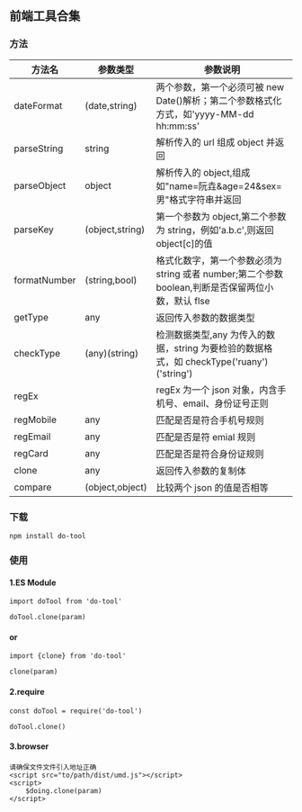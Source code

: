 ## 前端工具合集

### 方法

| 方法名       | 参数类型        | 参数说明                                                                                           |
| ------------ | --------------- | -------------------------------------------------------------------------------------------------- |
| dateFormat   | (date,string)   | 两个参数，第一个必须可被 new Date()解析；第二个参数格式化方式，如'yyyy-MM-dd hh:mm:ss'             |
| parseString  | string          | 解析传入的 url 组成 object 并返回                                                                  |
| parseObject  | object          | 解析传入的 object,组成如"name=阮垚&age=24&sex=男"格式字符串并返回                                  |
| parseKey     | (object,string) | 第一个参数为 object,第二个参数为 string，例如'a.b.c',则返回 object[c]的值                          |
| formatNumber | (string,bool)   | 格式化数字，第一个参数必须为 string 或者 number;第二个参数 boolean,判断是否保留两位小数，默认 flse |
| getType      | any             | 返回传入参数的数据类型                                                                             |
| checkType    | (any)(string)   | 检测数据类型,any 为传入的数据，string 为要检验的数据格式，如 checkType('ruany')('string')          |
| regEx        |                 | regEx 为一个 json 对象，内含手机号、email、身份证号正则                                            |
| regMobile    | any             | 匹配是否是符合手机号规则                                                                           |
| regEmail     | any             | 匹配是否是符 emial 规则                                                                            |
| regCard      | any             | 匹配是否是符合身份证规则                                                                           |
| clone        | any             | 返回传入参数的复制体                                                                               |
| compare      | (object,object) | 比较两个 json 的值是否相等                                                                         |

### 下载

```
npm install do-tool
```

### 使用

#### 1.ES Module

```
import doTool from 'do-tool'

doTool.clone(param)
```

#### or

```
import {clone} from 'do-tool'

clone(param)
```

#### 2.require

```
const doTool = require('do-tool')

doTool.clone()
```

#### 3.browser

```
请确保文件文件引入地址正确
<script src="to/path/dist/umd.js"></script>
<script>
    $doing.clone(param)
</script>
```

